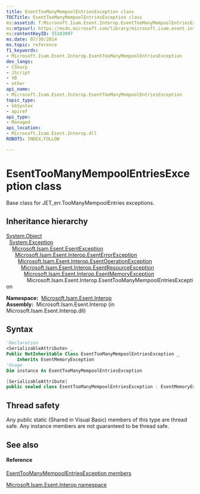 ```yaml
---
title: EsentTooManyMempoolEntriesException class
TOCTitle: EsentTooManyMempoolEntriesException class
ms:assetid: T:Microsoft.Isam.Esent.Interop.EsentTooManyMempoolEntriesException
ms:mtpsurl: https://msdn.microsoft.com/library/microsoft.isam.esent.interop.esenttoomanymempoolentriesexception(v=EXCHG.10)
ms:contentKeyID: 55103097
ms.date: 07/30/2014
ms.topic: reference
f1_keywords:
- Microsoft.Isam.Esent.Interop.EsentTooManyMempoolEntriesException
dev_langs:
- CSharp
- JScript
- VB
- other
api_name: 
- Microsoft.Isam.Esent.Interop.EsentTooManyMempoolEntriesException
topic_type: 
- kbSyntax
- apiref
api_type: 
- Managed
api_location: 
- Microsoft.Isam.Esent.Interop.dll
ROBOTS: INDEX,FOLLOW

---
```


# EsentTooManyMempoolEntriesException class

Base class for JET_err.TooManyMempoolEntries exceptions.

## Inheritance hierarchy

[System.Object](/dotnet/api/system.object)  
  [System.Exception](/dotnet/api/system.exception)  
    [Microsoft.Isam.Esent.EsentException](dn292088\(v=exchg.10\).md)  
      [Microsoft.Isam.Esent.Interop.EsentErrorException](dn274314\(v=exchg.10\).md)  
        [Microsoft.Isam.Esent.Interop.EsentOperationException](dn319727\(v=exchg.10\).md)  
          [Microsoft.Isam.Esent.Interop.EsentResourceException](dn350557\(v=exchg.10\).md)  
            [Microsoft.Isam.Esent.Interop.EsentMemoryException](dn334636\(v=exchg.10\).md)  
              Microsoft.Isam.Esent.Interop.EsentTooManyMempoolEntriesException  

**Namespace:**  [Microsoft.Isam.Esent.Interop](hh596136\(v=exchg.10\).md)  
**Assembly:**  Microsoft.Isam.Esent.Interop (in Microsoft.Isam.Esent.Interop.dll)

## Syntax

``` vb
'Declaration
<SerializableAttribute> _
Public NotInheritable Class EsentTooManyMempoolEntriesException _
    Inherits EsentMemoryException
'Usage
Dim instance As EsentTooManyMempoolEntriesException
```

``` csharp
[SerializableAttribute]
public sealed class EsentTooManyMempoolEntriesException : EsentMemoryException
```

## Thread safety

Any public static (Shared in Visual Basic) members of this type are thread safe. Any instance members are not guaranteed to be thread safe.

## See also

#### Reference

[EsentTooManyMempoolEntriesException members](dn350774\(v=exchg.10\).md)

[Microsoft.Isam.Esent.Interop namespace](hh596136\(v=exchg.10\).md)
